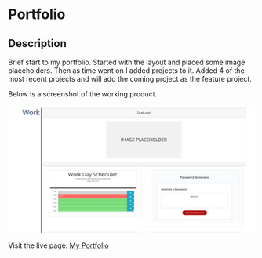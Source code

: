 # Portfolio

## Description

Brief start to my portfolio.
Started with the layout and placed some image placeholders. Then as time went on I added projects to it.
Added 4 of the most recent projects and will add the coming project as the feature project.

Below is a screenshot of the working product.

![Portfolio](screenshot.PNG)

Visit the live page: [My Portfolio](https://ticonetster.github.io/Portfolio/)
